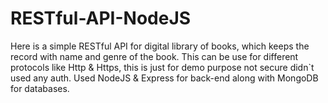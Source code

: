 # RESTful-API-NodeJS
Here is a simple RESTful API for digital library of books, which keeps the record with name and genre of the book. This can be use for different protocols like Http &amp; Https, this is just for demo purpose not secure didn`t used any auth. Used NodeJS &amp; Express for back-end along with MongoDB for databases.
